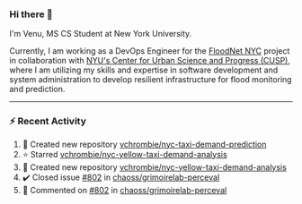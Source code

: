 ### Hi there 👋

I'm Venu, MS CS Student at New York University.

Currently, I am working as a DevOps Engineer for the [FloodNet NYC](https://www.floodnet.nyc/) project in collaboration with [NYU's Center for Urban Science and Progress (CUSP)](https://cusp.nyu.edu/), where I am utilizing my skills and expertise in software development and system administration to develop resilient infrastructure for flood monitoring and prediction.

---

### :zap: Recent Activity

<!--RECENT_ACTIVITY:start-->
1. 📔 Created new repository [vchrombie/nyc-taxi-demand-prediction](https://github.com/vchrombie/nyc-taxi-demand-prediction)
2. ⭐ Starred [vchrombie/nyc-yellow-taxi-demand-analysis](https://github.com/vchrombie/nyc-yellow-taxi-demand-analysis)
3. 📔 Created new repository [vchrombie/nyc-yellow-taxi-demand-analysis](https://github.com/vchrombie/nyc-yellow-taxi-demand-analysis)
4. ✔️ Closed issue [#802](https://github.com/chaoss/grimoirelab-perceval/issues/802) in [chaoss/grimoirelab-perceval](https://github.com/chaoss/grimoirelab-perceval)
5. 💬 Commented on [#802](https://github.com/chaoss/grimoirelab-perceval/issues/802#issuecomment-1527613627) in [chaoss/grimoirelab-perceval](https://github.com/chaoss/grimoirelab-perceval)
<!--RECENT_ACTIVITY:end-->

<!--
**vchrombie/vchrombie** is a ✨ _special_ ✨ repository because its `README.md` (this file) appears on your GitHub profile.

Here are some ideas to get you started:

- 🔭 I’m currently working on ...
- 🌱 I’m currently learning ...
- 👯 I’m looking to collaborate on ...
- 🤔 I’m looking for help with ...
- 💬 Ask me about ...
- 📫 How to reach me: ...
- 😄 Pronouns: ...
- ⚡ Fun fact: ...
-->
